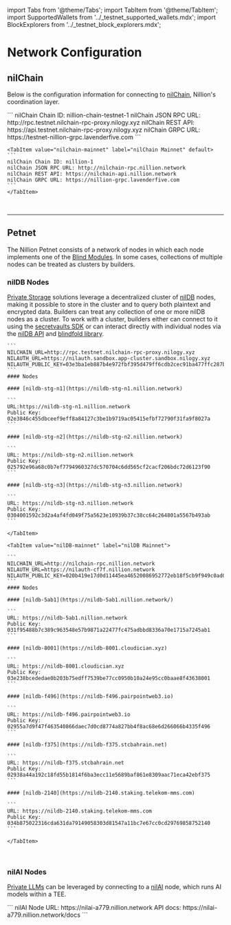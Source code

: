 import Tabs from '@theme/Tabs';
import TabItem from '@theme/TabItem';
import SupportedWallets from '../\_testnet_supported_wallets.mdx';
import BlockExplorers from '../\_testnet_block_explorers.mdx';

# Network Configuration

## nilChain

Below is the configuration information for connecting to [nilChain](https://github.com/NillionNetwork/nilchain), Nillion's coordination layer.

<Tabs>
    <TabItem value="nilchain-testnet" label="nilChain Testnet" default>
    ```
    nilChain Chain ID: nillion-chain-testnet-1
    nilChain JSON RPC URL: http://rpc.testnet.nilchain-rpc-proxy.nilogy.xyz
    nilChain REST API: https://api.testnet.nilchain-rpc-proxy.nilogy.xyz
    nilChain GRPC URL: https://testnet-nillion-grpc.lavenderfive.com
    ```
    </TabItem>

    <TabItem value="nilchain-mainnet" label="nilChain Mainnet" default>
    ```
    nilChain Chain ID: nillion-1
    nilChain JSON RPC URL: http://nilchain-rpc.nillion.network
    nilChain REST API: https://nilchain-api.nillion.network
    nilChain GRPC URL: https://nillion-grpc.lavenderfive.com
    ```
    </TabItem>

</Tabs>
<br/>

---

## Petnet

The Nillion Petnet consists of a network of nodes in which each node implements one of the [Blind Modules](/learn/blind-modules). In some cases, collections of multiple nodes can be treated as clusters by builders.

### nilDB Nodes

[Private Storage](/build/private-storage/overview) solutions leverage a decentralized cluster of [nilDB](/learn/blind-modules#nildb) nodes, making it possible to store in the cluster and to query both plaintext and encrypted data. Builders can treat any collection of one or more nilDB nodes as a cluster. To work with a cluster, builders either can connect to it using the [secretvaults SDK](/build/private-storage/secretvaults) or can interact directly with individual nodes via the [nilDB API](/api/nildb/overview) and [blindfold library](/build/private-storage/blindfold).

<Tabs>
    <TabItem value="nilDB-testnet" label="nilDB Testnet" default>

    ```
    NILCHAIN_URL=http://rpc.testnet.nilchain-rpc-proxy.nilogy.xyz
    NILAUTH_URL=https://nilauth.sandbox.app-cluster.sandbox.nilogy.xyz
    NILAUTH_PUBLIC_KEY=03e3ba1eb887b4e972fbf395d479ff6cdb2cec91ba477ffc287b2b9cb5ec2161aa
    ```
    #### Nodes

    #### [nildb-stg-n1](https://nildb-stg-n1.nillion.network)

    ```
    URL:https://nildb-stg-n1.nillion.network
    Public Key: 02e3846c455dbceef9eff8a84127c3be1b9719ac05415efbf72790f31fa9f8027a
    ```

    #### [nildb-stg-n2](https://nildb-stg-n2.nillion.network)

    ```
    URL: https://nildb-stg-n2.nillion.network
    Public Key: 025792e96a68c0b7ef7794960327dc570704c6dd565cf2cacf206bdc72d6123f90
    ```

    #### [nildb-stg-n3](https://nildb-stg-n3.nillion.network)

    ```
    URL: https://nildb-stg-n3.nillion.network
    Public Key: 0304001592c3d2a4af4fd049f75a5623e10939b37c38cc64c264801a5567b493ab
    ```

    </TabItem>

    <TabItem value="nilDB-mainnet" label="nilDB Mainnet">

    ```
    NILCHAIN_URL=http://nilchain-rpc.nillion.network
    NILAUTH_URL=https://nilauth-cf7f.nillion.network
    NILAUTH_PUBLIC_KEY=020b419e17d0d11445ea46520086952772eb18f5cb9f949c0ad0b418282617cf7f
    ```
    #### Nodes

    #### [nildb-5ab1](https://nildb-5ab1.nillion.network/)

    ```
    URL: https://nildb-5ab1.nillion.network
    Public Key: 031f95488b7c389c963548e57b9871a22477fc475adbbd8336a70e1715a7245ab1
    ```

    #### [nildb-8001](https://nildb-8001.cloudician.xyz)

    ```
    URL: https://nildb-8001.cloudician.xyz
    Public Key: 03e238bcededae0b203b75edff7539be77cc0950b10a24e95cc0baae8f43638001
    ```

    #### [nildb-f496](https://nildb-f496.pairpointweb3.io)

    ```
    URL: https://nildb-f496.pairpointweb3.io
    Public Key: 02955a7d9f47f463540866daec7d0cd8774a827bb4f8ac68e6d266066b4335f496
    ```

    #### [nildb-f375](https://nildb-f375.stcbahrain.net)

    ```
    URL: https://nildb-f375.stcbahrain.net
    Public Key: 02938a44a192c18fd55b1814f6ba3ecc11e5689baf861e8309aac71eca42ebf375
    ```

    #### [nildb-2140](https://nildb-2140.staking.telekom-mms.com)

    ```
    URL: https://nildb-2140.staking.telekom-mms.com
    Public Key: 034b875022316cda631da79149058303d81547a11bc7e67cc0cd29769858752140
    ```

    </TabItem>

</Tabs>
<br/>

### nilAI Nodes

[Private LLMs](/build/private-llms/overview) can be leveraged by connecting to a [nilAI](/learn/blind-modules#nil-ai) node, which runs AI models within a TEE.

<Tabs>
    <TabItem value="nilAI-testnet" label="nilAI Alpha" default>
       ```
       nilAI Node URL: https://nilai-a779.nillion.network
       API docs: https://nilai-a779.nillion.network/docs
       ```
    </TabItem>

</Tabs>
<br/>
